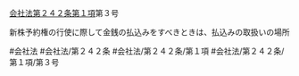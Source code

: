 [会社法第２４２条第１項](会社法＿＿＿＿第２４２条第１項)第３号

新株予約権の行使に際して金銭の払込みをすべきときは、払込みの取扱いの場所


#会社法
#会社法/第２４２条
#会社法/第２４２条/第１項
#会社法/第２４２条/第１項/第３号
